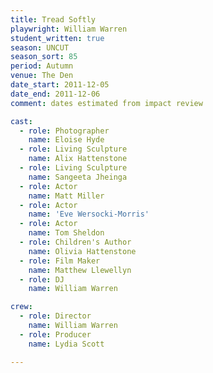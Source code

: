 ```yaml
---
title: Tread Softly
playwright: William Warren
student_written: true
season: UNCUT
season_sort: 85
period: Autumn
venue: The Den
date_start: 2011-12-05
date_end: 2011-12-06
comment: dates estimated from impact review

cast:
  - role: Photographer
    name: Eloise Hyde
  - role: Living Sculpture
    name: Alix Hattenstone
  - role: Living Sculpture
    name: Sangeeta Jheinga
  - role: Actor
    name: Matt Miller
  - role: Actor
    name: 'Eve Wersocki-Morris'
  - role: Actor
    name: Tom Sheldon
  - role: Children's Author
    name: Olivia Hattenstone
  - role: Film Maker
    name: Matthew Llewellyn
  - role: DJ
    name: William Warren

crew:
  - role: Director
    name: William Warren
  - role: Producer
    name: Lydia Scott

---
```

